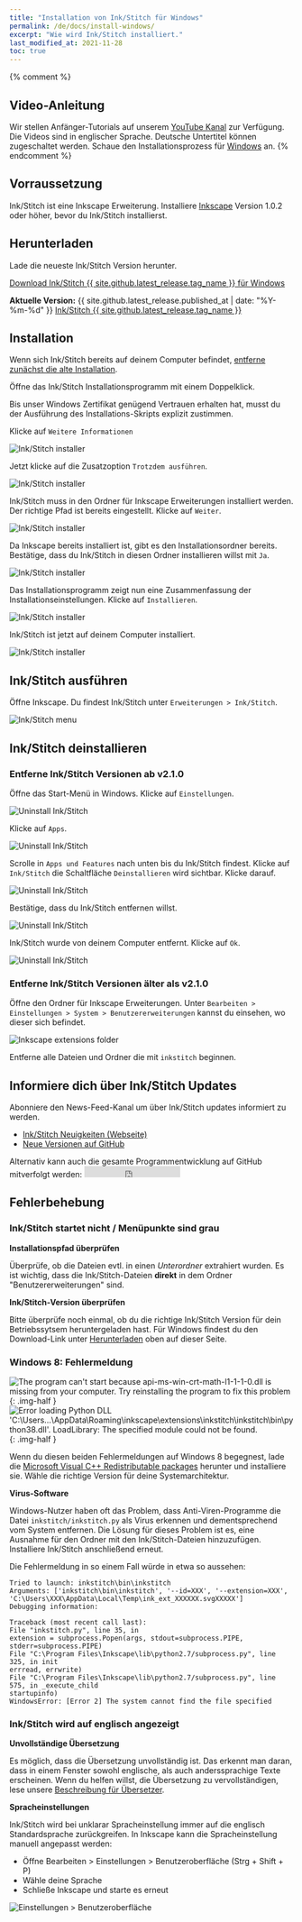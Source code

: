 ```yaml
---
title: "Installation von Ink/Stitch für Windows"
permalink: /de/docs/install-windows/
excerpt: "Wie wird Ink/Stitch installiert."
last_modified_at: 2021-11-28
toc: true
---
```

{% comment %}
## Video-Anleitung

Wir stellen Anfänger-Tutorials auf unserem <i class="fab fa-youtube"></i> [YouTube Kanal](https://www.youtube.com/c/InkStitch) zur Verfügung. Die Videos sind in englischer Sprache. Deutsche Untertitel können zugeschaltet werden. Schaue den Installationsprozess für <i class="fab fa-windows"></i> [Windows](https://www.youtube.com/watch?v=U5htzWZSjA8&list=PLvlbfDmZyXG1ORmeqHdp4aP7J71e7icJP&index=4) an.
{% endcomment %}

## Vorraussetzung

Ink/Stitch ist eine Inkscape Erweiterung. Installiere [Inkscape](https://inkscape.org/release/) Version 1.0.2 oder höher, bevor du Ink/Stitch installierst.

## Herunterladen

Lade die neueste Ink/Stitch Version herunter.

<p><a href="{{ site.github.releases_url }}/latest/download/inkstitch-{{ site.github.latest_release.tag_name }}-windows.exe" class="btn btn--primary btn--large"><i class="fa fa-download " ></i> Download Ink/Stitch {{ site.github.latest_release.tag_name }} für Windows</a></p>

**Aktuelle Version:** {{ site.github.latest_release.published_at | date: "%Y-%m-%d"  }} [Ink/Stitch {{ site.github.latest_release.tag_name }}](https://github.com/inkstitch/inkstitch/releases/latest)

## Installation

Wenn sich Ink/Stitch bereits auf deinem Computer befindet, [entferne zunächst die alte Installation](#inkstitch-deinstallieren).

Öffne das Ink/Stitch Installationsprogramm mit einem Doppelklick.

Bis unser Windows Zertifikat genügend Vertrauen erhalten hat, musst du der Ausführung des Installations-Skripts explizit zustimmen.

Klicke auf `Weitere Informationen`

![Ink/Stitch installer](/assets/images/docs/de/windows-install/installer01.png)

Jetzt klicke auf die Zusatzoption `Trotzdem ausführen`.

![Ink/Stitch installer](/assets/images/docs/de/windows-install/installer02.png)

Ink/Stitch muss in den Ordner für Inkscape Erweiterungen installiert werden. Der richtige Pfad ist bereits eingestellt. Klicke auf `Weiter`.

![Ink/Stitch installer](/assets/images/docs/de/windows-install/installer03.png)

Da Inkscape bereits installiert ist, gibt es den Installationsordner bereits. Bestätige, dass du Ink/Stitch in diesen Ordner installieren willst mit `Ja`.

![Ink/Stitch installer](/assets/images/docs/de/windows-install/installer04.png)

Das Installationsprogramm zeigt nun eine Zusammenfassung der Installationseinstellungen. Klicke auf `Installieren`.

![Ink/Stitch installer](/assets/images/docs/de/windows-install/installer05.png)

Ink/Stitch ist jetzt auf deinem Computer installiert.

![Ink/Stitch installer](/assets/images/docs/de/windows-install/installer06.png)

## Ink/Stitch ausführen

Öffne Inkscape. Du findest Ink/Stitch unter `Erweiterungen > Ink/Stitch`.

![Ink/Stitch menu](/assets/images/docs/de/windows-install/inkstitch-extensions-menu.png)

## Ink/Stitch deinstallieren

### Entferne Ink/Stitch Versionen ab v2.1.0

Öffne das Start-Menü in Windows. Klicke auf `Einstellungen`.

![Uninstall Ink/Stitch](/assets/images/docs/de/windows-install/uninstall01.png)

Klicke auf `Apps`.

![Uninstall Ink/Stitch](/assets/images/docs/de/windows-install/uninstall02.png)

Scrolle in `Apps und Features` nach unten bis du Ink/Stitch findest.
Klicke auf `Ink/Stitch` die Schaltfläche `Deinstallieren` wird sichtbar. Klicke darauf.

![Uninstall Ink/Stitch](/assets/images/docs/de/windows-install/uninstall03.png)

Bestätige, dass du Ink/Stitch entfernen willst.

![Uninstall Ink/Stitch](/assets/images/docs/de/windows-install/uninstall04.png)

Ink/Stitch wurde von deinem Computer entfernt. Klicke auf `Ok`.

![Uninstall Ink/Stitch](/assets/images/docs/de/windows-install/uninstall05.png)

### Entferne Ink/Stitch Versionen älter als v2.1.0

Öffne den Ordner für Inkscape Erweiterungen. Unter `Bearbeiten > Einstellungen > System > Benutzererweiterungen` kannst du einsehen, wo dieser sich befindet.

![Inkscape extensions folder](/assets/images/docs/de/extensions-folder-location-windows.jpg)

Entferne alle Dateien und Ordner die mit `inkstitch` beginnen.

## Informiere dich über Ink/Stitch Updates

Abonniere den News-Feed-Kanal um über Ink/Stitch updates informiert zu werden.

* <i class="fas fa-fw fa-rss-square" aria-hidden="true" style="color: #ffb400;"></i> [Ink/Stitch Neuigkeiten (Webseite)](/feed.xml)<br />
* <i class="fas fa-fw fa-rss-square" aria-hidden="true" style="color: #ffb400;"></i> [Neue Versionen auf GitHub](https://github.com/inkstitch/inkstitch/releases.atom)<br>

<p>Alternativ kann auch die gesamte Programmentwicklung auf GitHub mitverfolgt werden: <iframe style="display: inline-block;" src="https://ghbtns.com/github-btn.html?user=inkstitch&repo=inkstitch&type=watch&count=true&v=2" frameborder="0" scrolling="0" width="170px" height="20px"></iframe></p>

## Fehlerbehebung

### Ink/Stitch startet nicht / Menüpunkte sind grau

**Installationspfad überprüfen**

Überprüfe, ob die Dateien evtl. in einen *Unterordner* extrahiert wurden.
Es ist wichtig, dass die Ink/Stitch-Dateien **direkt** in dem Ordner "Benutzererweiterungen" sind.

**Ink/Stitch-Version überprüfen**

Bitte überprüfe noch einmal, ob du die richtige Ink/Stitch Version für dein Betriebssytsem heruntergeladen hast.
Für Windows findest du den Download-Link unter [Herunterladen](#herunterladen) oben auf dieser Seite.

### Windows 8: Fehlermeldung

![The program can't start because api-ms-win-crt-math-l1-1-1-0.dll is missing from your computer. Try reinstalling the program to fix this problem](/assets/images/docs/en/windows-install/win8.png)
{: .img-half }
![Error loading Python DLL 'C:\Users\...\AppData\Roaming\inkscape\extensions\inkstitch\inkstitch\bin\python38.dll'. LoadLibrary: The specified module could not be found.](/assets/images/docs/en/windows-install/win8a.png)
{: .img-half }

Wenn du diesen beiden Fehlermeldungen auf Windows 8 begegnest, lade die [Microsoft Visual C++ Redistributable packages](https://docs.microsoft.com/en-US/cpp/windows/latest-supported-vc-redist?view=msvc-170#visual-studio-2015-2017-2019-and-2022) herunter und installiere sie. Wähle die richtige Version für deine Systemarchitektur.

**Virus-Software**

Windows-Nutzer haben oft das Problem, dass Anti-Viren-Programme die Datei `inkstitch/inkstitch.py` als Virus erkennen und dementsprechend vom System entfernen.
Die Lösung für dieses Problem ist es, eine Ausnahme für den Ordner mit den Ink/Stitch-Dateien hinzuzufügen. Installiere Ink/Stitch anschließend erneut.

Die Fehlermeldung in so einem Fall würde in etwa so aussehen:

```
Tried to launch: inkstitch\bin\inkstitch
Arguments: ['inkstitch\bin\inkstitch', '--id=XXX', '--extension=XXX', 'C:\Users\XXX\AppData\Local\Temp\ink_ext_XXXXXX.svgXXXXX']
Debugging information:

Traceback (most recent call last):
File "inkstitch.py", line 35, in
extension = subprocess.Popen(args, stdout=subprocess.PIPE, stderr=subprocess.PIPE)
File "C:\Program Files\Inkscape\lib\python2.7/subprocess.py", line 325, in init
errread, errwrite)
File "C:\Program Files\Inkscape\lib\python2.7/subprocess.py", line 575, in _execute_child
startupinfo)
WindowsError: [Error 2] The system cannot find the file specified
```

### Ink/Stitch wird auf englisch angezeigt

**Unvollständige Übersetzung**

Es möglich, dass die Übersetzung unvollständig ist. Das erkennt man daran, dass in einem Fenster sowohl englische, als auch anderssprachige Texte erscheinen.
Wenn du helfen willst, die Übersetzung zu vervollständigen, lese unsere [Beschreibung für Übersetzer](/de/developers/localize/).


**Spracheinstellungen**

Ink/Stitch wird bei unklarar Spracheinstellung immer auf die englisch Standardsprache zurückgreifen.
In Inkscape kann die Spracheinstellung manuell angepasst werden:
  * Öffne Bearbeiten > Einstellungen > Benutzeroberfläche (Strg + Shift + P)
  * Wähle deine Sprache
  * Schließe Inkscape und starte es erneut

![Einstellungen > Benutzeroberfläche](/assets/images/docs/de/preferences_language.png)

